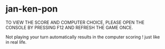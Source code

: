 # jan-ken-pon
TO VIEW THE SCORE AND COMPUTER CHOICE, PLEASE OPEN THE CONSOLE BY PRESSING F12 AND REFRESH THE GAME ONCE.

Not playing your turn automatically results in the computer scoring ! just like in real life.
